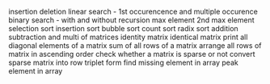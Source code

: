 insertion
deletion
linear search - 1st occurencence and multiple occurence
binary search - with and without recursion
max element
2nd max element
selection sort
insertion sort
bubble sort
count sort
radix sort
addition subtraction and multi of matrices
identity matrix
identical matrix
print all diagonal elements of a matrix
sum of all rows of a matrix
arrange all rows of matrix in ascending order
check whether a matrix is sparse or not
convert sparse matrix into row triplet form
find missing element in array
peak element in array